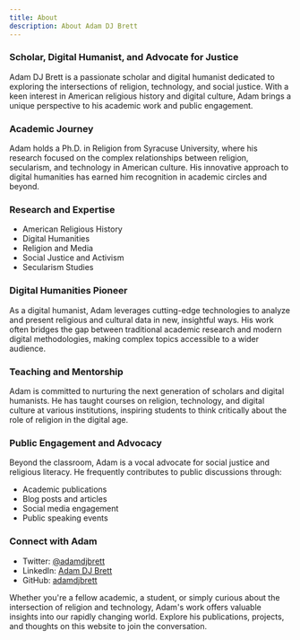 ```yaml
---
title: About
description: About Adam DJ Brett
---
```

### Scholar, Digital Humanist, and Advocate for Justice

Adam DJ Brett is a passionate scholar and digital humanist dedicated to exploring the intersections of religion, technology, and social justice. With a keen interest in American religious history and digital culture, Adam brings a unique perspective to his academic work and public engagement.

### Academic Journey

Adam holds a Ph.D. in Religion from Syracuse University, where his research focused on the complex relationships between religion, secularism, and technology in American culture. His innovative approach to digital humanities has earned him recognition in academic circles and beyond.

### Research and Expertise

- American Religious History
- Digital Humanities
- Religion and Media
- Social Justice and Activism
- Secularism Studies

### Digital Humanities Pioneer

As a digital humanist, Adam leverages cutting-edge technologies to analyze and present religious and cultural data in new, insightful ways. His work often bridges the gap between traditional academic research and modern digital methodologies, making complex topics accessible to a wider audience.

### Teaching and Mentorship

Adam is committed to nurturing the next generation of scholars and digital humanists. He has taught courses on religion, technology, and digital culture at various institutions, inspiring students to think critically about the role of religion in the digital age.

### Public Engagement and Advocacy

Beyond the classroom, Adam is a vocal advocate for social justice and religious literacy. He frequently contributes to public discussions through:

- Academic publications
- Blog posts and articles
- Social media engagement
- Public speaking events

### Connect with Adam

- Twitter: [@adamdjbrett](https://twitter.com/adamdjbrett)
- LinkedIn: [Adam DJ Brett](https://www.linkedin.com/in/adamdjbrett)
- GitHub: [adamdjbrett](https://github.com/adamdjbrett)

Whether you're a fellow academic, a student, or simply curious about the intersection of religion and technology, Adam's work offers valuable insights into our rapidly changing world. Explore his publications, projects, and thoughts on this website to join the conversation.
